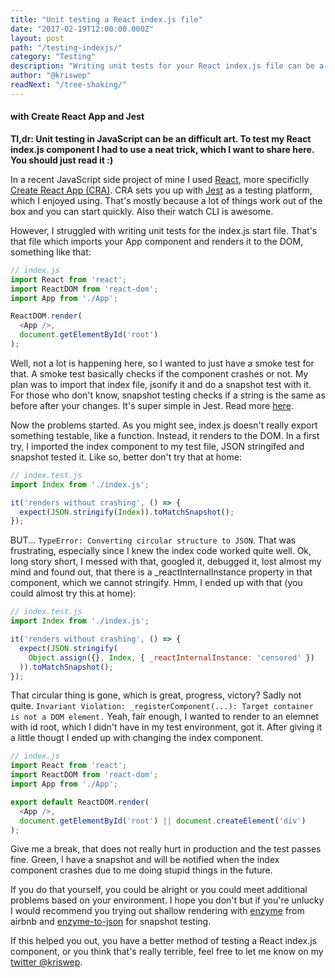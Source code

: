 ```yaml
---
title: "Unit testing a React index.js file"
date: "2017-02-19T12:00:00.000Z"
layout: post
path: "/testing-indexjs/"
category: "Testing"
description: "Writing unit tests for your React index.js file can be a little tricky. Read on how I did it lately..."
author: "@kriswep"
readNext: "/tree-shaking/"
---
```


#### with Create React App and Jest

**Tl,dr: Unit testing in JavaScript can be an difficult art. To test my React index.js component I had to use a neat trick, which I want to share here. You should just read it :)**

In a recent JavaScript side project of mine I used [React](https://facebook.github.io/react/),
more specificlly [Create React App (CRA)](https://github.com/facebookincubator/create-react-app).
CRA sets you up with [Jest](https://facebook.github.io/jest/) as a testing platform, which I enjoyed using.
That's mostly because a lot of things work out of the box and you can start quickly. Also their watch CLI is awesome.

However, I struggled with writing unit tests for the index.js start file. That's that file which imports your App component
and renders it to the DOM, something like that:
```JavaScript
// index.js
import React from 'react';
import ReactDOM from 'react-dom';
import App from './App';

ReactDOM.render(
  <App />,
  document.getElementById('root')
);

```
Well, not a lot is happening here, so I wanted to just have a smoke test for that. A smoke test basically checks
if the component crashes or not. My plan was to import that index file,
jsonify it and do a snapshot test with it. For those who don't know,
snapshot testing checks if a string is the same as before after your changes.
It's super simple in Jest. Read more [here](https://facebook.github.io/jest/docs/snapshot-testing.html#content).

Now the problems started. As you might see, index.js doesn't
really export something testable, like a function. Instead, it renders
to the DOM. In a first try, I imported the index component to my test file,
JSON stringifed and snapshot tested it. Like so, better don't try that at home:
```JavaScript
// index.test.js
import Index from './index.js';

it('renders without crashing', () => {
  expect(JSON.stringify(Index)).toMatchSnapshot();
});
```
BUT... `TypeError: Converting circular structure to JSON`.
That was frustrating, especially since I knew the index code worked quite well.
Ok, long story short, I messed with that, googled it, debugged it, lost almost my mind and
found out, that there is a _reactInternalInstance property in that component, which we cannot stringify.
Hmm, I ended up with that (you could almost try this at home):
```JavaScript
// index.test.js
import Index from './index.js';

it('renders without crashing', () => {
  expect(JSON.stringify(
    Object.assign({}, Index, { _reactInternalInstance: 'censored' })
  )).toMatchSnapshot();
});
```
That circular thing is gone, which is great, progress, victory? Sadly not quite.
`Invariant Violation: _registerComponent(...): Target container is not a DOM element.`
Yeah, fair enough, I wanted to render to an elemnet with id root,
which I didn't have in my test environment, got it. After giving it
a little thougt I ended up with changing the index component.
```JavaScript
// index.js
import React from 'react';
import ReactDOM from 'react-dom';
import App from './App';

export default ReactDOM.render(
  <App />,
  document.getElementById('root') || document.createElement('div')
);
```
Give me a break, that does not really hurt in production and the test
passes fine. Green, I have a snapshot and will be notified when the index component
crashes due to me doing stupid things in the future.

If you do that yourself, you could be alright or you could meet additional problems based on your environment.
I hope you don't but if you're unlucky I would recommend you trying out shallow rendering with
[enzyme](https://github.com/airbnb/enzyme) from airbnb and [enzyme-to-json](https://www.npmjs.com/package/enzyme-to-json) for snapshot testing.

If this helped you out, you have a better method of testing a React
index.js component, or you think that's really terrible,
feel free to let me know on my [twitter @kriswep](https://twitter.com/kriswep).
